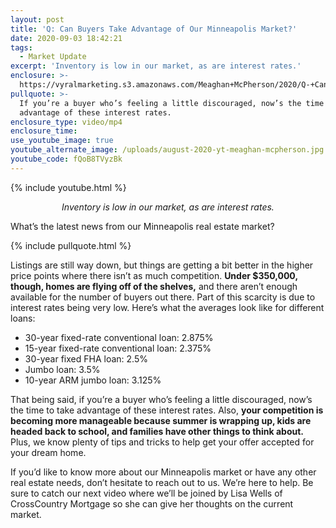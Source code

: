 ```yaml
---
layout: post
title: 'Q: Can Buyers Take Advantage of Our Minneapolis Market?'
date: 2020-09-03 18:42:21
tags:
  - Market Update
excerpt: 'Inventory is low in our market, as are interest rates.'
enclosure: >-
  https://vyralmarketing.s3.amazonaws.com/Meaghan+McPherson/2020/Q-+Can+Buyers+Take+Advantage+of+Our+Minneapolis+Market_.mp4
pullquote: >-
  If you’re a buyer who’s feeling a little discouraged, now’s the time to take
  advantage of these interest rates.
enclosure_type: video/mp4
enclosure_time:
use_youtube_image: true
youtube_alternate_image: /uploads/august-2020-yt-meaghan-mcpherson.jpg
youtube_code: fQoB8TVyzBk
---
```


{% include youtube.html %}

<p style="text-align:center;"><em>Inventory is low in our market, as are interest rates.</em></p>

What’s the latest news from our Minneapolis real estate market?

{% include pullquote.html %}

Listings are still way down, but things are getting a bit better in the higher price points where there isn’t as much competition. **Under $350,000, though, homes are flying off of the shelves,** and there aren’t enough available for the number of buyers out there. Part of this scarcity is due to interest rates being very low. Here’s what the averages look like for different loans:

* 30-year fixed-rate conventional loan: 2.875%
* 15-year fixed-rate conventional loan: 2.375%
* 30-year fixed FHA loan: 2.5%
* Jumbo loan: 3.5%
* 10-year ARM jumbo loan: 3.125%

That being said, if you’re a buyer who’s feeling a little discouraged, now’s the time to take advantage of these interest rates. Also, **your competition is becoming more manageable because summer is wrapping up, kids are headed back to school, and families have other things to think about.** Plus, we know plenty of tips and tricks to help get your offer accepted for your dream home.&nbsp;

If you’d like to know more about our Minneapolis market or have any other real estate needs, don’t hesitate to reach out to us. We’re here to help. Be sure to catch our next video where we’ll be joined by Lisa Wells of CrossCountry Mortgage so she can give her thoughts on the current market.&nbsp;